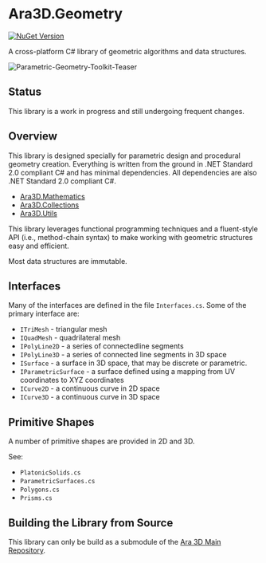 ﻿#  Ara3D.Geometry

[![NuGet Version](https://img.shields.io/nuget/v/Ara3D.Geometry)](https://www.nuget.org/packages/Ara3D.Geometry)

A cross-platform C# library of geometric algorithms and data structures.

![Parametric-Geometry-Toolkit-Teaser](https://github.com/ara3d/geometry/assets/1759994/cd15d3bd-7dd5-4f01-9ca3-a67314a8e0e0)

## Status

This library is a work in progress and still undergoing frequent changes.  

## Overview

This library is designed specially for parametric design and procedural geometry creation. 
Everything is written from the ground in .NET Standard 2.0 compliant C# and has minimal dependencies.
All dependencies are also .NET Standard 2.0 compliant C#. 

* [Ara3D.Mathematics](https://github.com/ara3d/mathematics)
* [Ara3D.Collections](https://github.com/ara3d/collections)
* [Ara3D.Utils](https://github.com/ara3d/utils) 

This library leverages functional programming techniques and a fluent-style API (i.e., method-chain syntax)
to make working with geometric structures easy and efficient. 

Most data structures are immutable. 

## Interfaces

Many of the interfaces are defined in the file `Interfaces.cs`. Some of the primary interface are:

* `ITriMesh` - triangular mesh
* `IQuadMesh` - quadrilateral mesh
* `IPolyLine2D` - a series of connectedline segments 
* `IPolyLine3D` - a series of connected line segments in 3D space
* `ISurface` - a surface in 3D space, that may be discrete or parametric.
* `IParametricSurface` - a surface defined using a mapping from UV coordinates to XYZ coordinates
* `ICurve2D` - a continuous curve in 2D space 
* `ICurve3D` - a continuous curve in 3D space

## Primitive Shapes

A number of primitive shapes are provided in 2D and 3D.

See:

* `PlatonicSolids.cs`
* `ParametricSurfaces.cs`
* `Polygons.cs`
* `Prisms.cs`

## Building the Library from Source 

This library can only be build as a submodule of the [Ara 3D Main Repository](https://github.com/ara3d/ara3d). 



